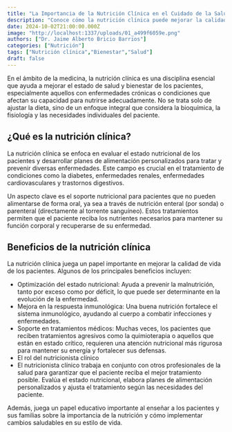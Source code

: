 ```yaml
---
title: "La Importancia de la Nutrición Clínica en el Cuidado de la Salud"
description: "Conoce cómo la nutrición clínica puede mejorar la calidad de vida de los pacientes."
date: 2024-10-02T21:00:00.000Z
image: "http://localhost:1337/uploads/01_a499f6059e.png"
authors: ["Dr. Jaime Alberto Bricio Barrios"]
categories: ["Nutrición"]
tags: ["Nutrición clínica","Bienestar","Salud"]
draft: false
---
```


En el ámbito de la medicina, la nutrición clínica es una disciplina esencial que ayuda a mejorar el estado de salud y bienestar de los pacientes, especialmente aquellos con enfermedades crónicas o condiciones que afectan su capacidad para nutrirse adecuadamente. No se trata solo de ajustar la dieta, sino de un enfoque integral que considera la bioquímica, la fisiología y las necesidades individuales del paciente.

## ¿Qué es la nutrición clínica?

La nutrición clínica se enfoca en evaluar el estado nutricional de los pacientes y desarrollar planes de alimentación personalizados para tratar y prevenir diversas enfermedades. Este campo es crucial en el tratamiento de condiciones como la diabetes, enfermedades renales, enfermedades cardiovasculares y trastornos digestivos.

Un aspecto clave es el soporte nutricional para pacientes que no pueden alimentarse de forma oral, ya sea a través de nutrición enteral (por sonda) o parenteral (directamente al torrente sanguíneo). Estos tratamientos permiten que el paciente reciba los nutrientes necesarios para mantener su función corporal y recuperarse de su enfermedad.

## Beneficios de la nutrición clínica

La nutrición clínica juega un papel importante en mejorar la calidad de vida de los pacientes. Algunos de los principales beneficios incluyen:

- Optimización del estado nutricional: Ayuda a prevenir la malnutrición, tanto por exceso como por déficit, lo que puede ser determinante en la evolución de la enfermedad.
- Mejora en la respuesta inmunológica: Una buena nutrición fortalece el sistema inmunológico, ayudando al cuerpo a combatir infecciones y enfermedades.
- Soporte en tratamientos médicos: Muchas veces, los pacientes que reciben tratamientos agresivos como la quimioterapia o aquellos que están en estado crítico, requieren una atención nutricional más rigurosa para mantener su energía y fortalecer sus defensas.
- El rol del nutricionista clínico
- El nutricionista clínico trabaja en conjunto con otros profesionales de la salud para garantizar que el paciente reciba el mejor tratamiento posible. Evalúa el estado nutricional, elabora planes de alimentación personalizados y ajusta el tratamiento según las necesidades del paciente.

Además, juega un papel educativo importante al enseñar a los pacientes y sus familias sobre la importancia de la nutrición y cómo implementar cambios saludables en su estilo de vida.
